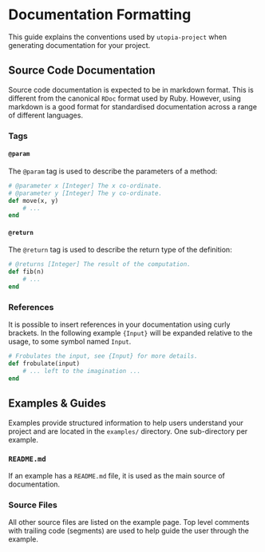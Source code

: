 # Documentation Formatting

This guide explains the conventions used by `utopia-project` when generating documentation for your project.

## Source Code Documentation

Source code documentation is expected to be in markdown format. This is different from the canonical `RDoc` format used by Ruby. However, using markdown is a good format for standardised documentation across a range of different languages.

### Tags

#### `@param`

The `@param` tag is used to describe the parameters of a method:

~~~ ruby
# @parameter x [Integer] The x co-ordinate.
# @parameter y [Integer] The y co-ordinate.
def move(x, y)
	# ...
end
~~~

#### `@return`

The `@return` tag is used to describe the return type of the definition:

~~~ ruby
# @returns [Integer] The result of the computation.
def fib(n)
	# ...
end
~~~

### References

It is possible to insert references in your documentation using curly brackets. In the following example `{Input}` will be expanded relative to the usage, to some symbol named `Input`.

~~~ ruby
# Frobulates the input, see {Input} for more details.
def frobulate(input)
	# ... left to the imagination ...
end
~~~

## Examples & Guides

Examples provide structured information to help users understand your project and are located in the `examples/` directory. One sub-directory per example.

### `README.md`

If an example has a `README.md` file, it is used as the main source of documentation.

### Source Files

All other source files are listed on the example page. Top level comments with trailing code (segments) are used to help guide the user through the example.
